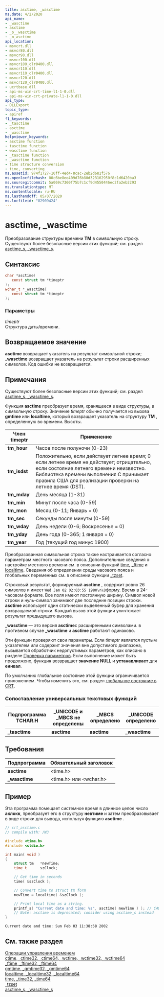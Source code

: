 ```yaml
---
title: asctime, _wasctime
ms.date: 4/2/2020
api_name:
- _wasctime
- asctime
- _o__wasctime
- _o_asctime
api_location:
- msvcrt.dll
- msvcr80.dll
- msvcr90.dll
- msvcr100.dll
- msvcr100_clr0400.dll
- msvcr110.dll
- msvcr110_clr0400.dll
- msvcr120.dll
- msvcr120_clr0400.dll
- ucrtbase.dll
- api-ms-win-crt-time-l1-1-0.dll
- api-ms-win-crt-private-l1-1-0.dll
api_type:
- DLLExport
topic_type:
- apiref
f1_keywords:
- _tasctime
- asctime
- _wasctime
helpviewer_keywords:
- asctime function
- tasctime function
- wasctime function
- _tasctime function
- _wasctime function
- time structure conversion
- time, converting
ms.assetid: 974f1727-10ff-4ed4-8cac-2eb2d681f576
ms.openlocfilehash: 00c6be8ee409d76b80d323102950f8c1d6420ba3
ms.sourcegitcommit: 5a069c7360f75b7c1cf9d4550446ec2fa2eb2293
ms.translationtype: MT
ms.contentlocale: ru-RU
ms.lasthandoff: 05/07/2020
ms.locfileid: "82909424"
---
```

# <a name="asctime-_wasctime"></a>asctime, _wasctime

Преобразование структуры времени **TM** в символьную строку. Существуют более безопасные версии этих функций; см. раздел [asctime_s, _wasctime_s](asctime-s-wasctime-s.md).

## <a name="syntax"></a>Синтаксис

```C
char *asctime(
   const struct tm *timeptr
);
wchar_t *_wasctime(
   const struct tm *timeptr
);
```

### <a name="parameters"></a>Параметры

*timeptr*<br/>
Структура даты/времени.

## <a name="return-value"></a>Возвращаемое значение

**asctime** возвращает указатель на результат символьной строки; **_wasctime** возвращает указатель на результат строки расширенных символов. Код ошибки не возвращается.

## <a name="remarks"></a>Примечания

Существуют более безопасные версии этих функций; см. раздел [asctime_s, _wasctime_s](asctime-s-wasctime-s.md).

Функция **asctime** преобразует время, хранящееся в виде структуры, в символьную строку. Значение *timeptr* обычно получается из вызова **gmtime** или **localtime**, который возвращает указатель на структуру **TM** , определенную во времени. Высоты.

|Член timeptr|Применение|
|--------------------|-----------|
|**tm_hour**|Часов после полуночи (0-23)|
|**tm_isdst**|Положительно, если действует летнее время; 0 если летнее время не действует; отрицательно, если состояние летнего времени неизвестно. Библиотека времени выполнения C принимает правила США для реализации проверки на летнее время (DST).|
|**tm_mday**|День месяца (1-31)|
|**tm_min**|Минут после часа (0-59)|
|**tm_mon**|Месяц (0-11; Январь = 0)|
|**tm_sec**|Секунды после минуты (0-59)|
|**tm_wday**|День недели (0-6; Воскресенье = 0)|
|**tm_yday**|День года (0-365; 1 января = 0)|
|**tm_year**|Год (текущий год минус 1900)|

Преобразованная символьная строка также настраивается согласно параметрам местного часового пояса. Дополнительные сведения о настройке местного времени см. в описании функций [time](time-time32-time64.md), [_ftime](ftime-ftime32-ftime64.md) и [localtime](localtime-localtime32-localtime64.md). Сведения об определении среды часового пояса и глобальных переменных см. в описании функции [_tzset](tzset.md).

Строковый результат, формируемый **asctime** , содержит ровно 26 символов и имеет `Wed Jan 02 02:03:55 1980\n\0`форму. Время в 24-часовом формате. Все поля имеют постоянную ширину. Символ новой строки и нуль-символ занимают две последние позиции строки. **asctime** использует один статически выделенный буфер для хранения возвращаемой строки. Каждый вызов этой функции уничтожает результат предыдущего вызова.

**_wasctime** — это версия **asctime**с расширенными символами. в противном случае **_wasctime** и **asctime** работают одинаково.

Эти функции проверяют свои параметры. Если *timeptr* является пустым указателем или содержит значения вне допустимого диапазона, вызывается обработчик недопустимых параметров, как описано в разделе [Проверка параметров](../../c-runtime-library/parameter-validation.md). Если выполнение может быть продолжено, функция возвращает **значение NULL** и **устанавливает** для **еинвал**.

По умолчанию глобальное состояние этой функции ограничивается приложением. Чтобы изменить это, см. раздел [глобальное состояние в CRT](../global-state.md).

### <a name="generic-text-routine-mapping"></a>Сопоставление универсальных текстовых функций

|Подпрограмма TCHAR.H|_UNICODE и _MBCS не определены|_MBCS определено|_UNICODE определено|
|---------------------|------------------------------------|--------------------|-----------------------|
|**_tasctime**|**asctime**|**asctime**|**_wasctime**|

## <a name="requirements"></a>Требования

|Подпрограмма|Обязательный заголовок|
|-------------|---------------------|
|**asctime**|\<time.h>|
|**_wasctime**|\<time.h> или \<wchar.h>|

## <a name="example"></a>Пример

Эта программа помещает системное время в длинное целое число **аклокк**, преобразует его в структуру **невтиме** и затем преобразовывает в виде строки для вывода, используя функцию **asctime** .

```C
// crt_asctime.c
// compile with: /W3

#include <time.h>
#include <stdio.h>

int main( void )
{
    struct tm   *newTime;
    time_t      szClock;

    // Get time in seconds
    time( &szClock );

    // Convert time to struct tm form
    newTime = localtime( &szClock );

    // Print local time as a string.
    printf_s( "Current date and time: %s", asctime( newTime ) ); // C4996
    // Note: asctime is deprecated; consider using asctime_s instead
}
```

```Output
Current date and time: Sun Feb 03 11:38:58 2002
```

## <a name="see-also"></a>См. также раздел

[Операции управления временем](../../c-runtime-library/time-management.md)<br/>
[ctime, _ctime32, _ctime64, _wctime, _wctime32, _wctime64](ctime-ctime32-ctime64-wctime-wctime32-wctime64.md)<br/>
[_ftime, _ftime32, _ftime64](ftime-ftime32-ftime64.md)<br/>
[gmtime, _gmtime32, _gmtime64](gmtime-gmtime32-gmtime64.md)<br/>
[localtime, _localtime32, _localtime64](localtime-localtime32-localtime64.md)<br/>
[time, _time32, _time64](time-time32-time64.md)<br/>
[_tzset](tzset.md)<br/>
[asctime_s, _wasctime_s](asctime-s-wasctime-s.md)<br/>

